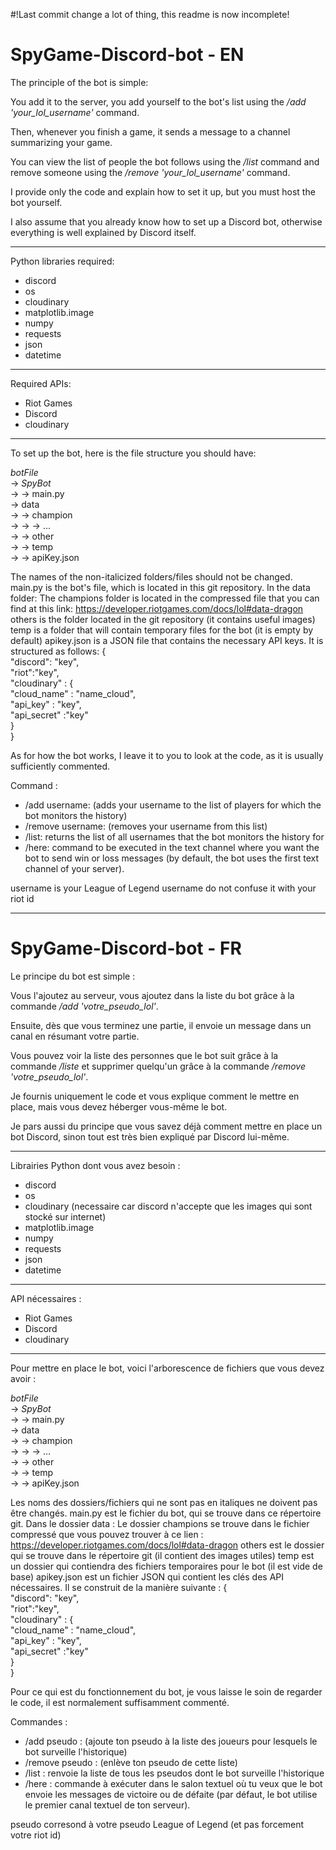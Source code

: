 #!Last commit change a lot of thing, this readme is now incomplete! 

# SpyGame-Discord-bot - EN

The principle of the bot is simple:

You add it to the server, you add yourself to the bot's list using the */add 'your_lol_username'* command.

Then, whenever you finish a game, it sends a message to a channel summarizing your game.

You can view the list of people the bot follows using the */list* command and remove someone using the */remove 'your_lol_username'* command.

I provide only the code and explain how to set it up, but you must host the bot yourself.

I also assume that you already know how to set up a Discord bot, otherwise everything is well explained by Discord itself.

*******

Python libraries required:
* discord
* os
* cloudinary
* matplotlib.image
* numpy
* requests
* json
* datetime

*******

Required APIs:
* Riot Games
* Discord
* cloudinary

*******

To set up the bot, here is the file structure you should have:

*botFile*<br>
-> *SpyBot*<br>
-> -> main.py<br>
-> data<br>
-> -> champion<br>
-> -> -> ...<br>
-> -> other<br>
-> -> temp<br>
-> -> apiKey.json<br>

The names of the non-italicized folders/files should not be changed.
main.py is the bot's file, which is located in this git repository.
In the data folder:
The champions folder is located in the compressed file that you can find at this link:
https://developer.riotgames.com/docs/lol#data-dragon
others is the folder located in the git repository (it contains useful images)
temp is a folder that will contain temporary files for the bot (it is empty by default)
apikey.json is a JSON file that contains the necessary API keys. It is structured as follows:
{ <br>
"discord": "key", <br>
"riot":"key",<br>
"cloudinary" : {<br>
"cloud_name" : "name_cloud",<br>
"api_key" : "key",<br>
"api_secret" :"key"<br>
}<br>
}<br>

As for how the bot works, I leave it to you to look at the code, as it is usually sufficiently commented.

Command :

* /add username: (adds your username to the list of players for which the bot monitors the history)
* /remove username: (removes your username from this list)
* /list: returns the list of all usernames that the bot monitors the history for
* /here: command to be executed in the text channel where you want the bot to send win or loss messages (by default, the bot uses the first text channel of your server).

username is your League of Legend username do not confuse it with your riot id

********************
# SpyGame-Discord-bot - FR

Le principe du bot est simple :

Vous l'ajoutez au serveur, vous ajoutez dans la liste du bot grâce à la commande */add 'votre_pseudo_lol'*. 

Ensuite, dès que vous terminez une partie, il envoie un message dans un canal en résumant votre partie. 

Vous pouvez voir la liste des personnes que le bot suit grâce à la commande */liste* et supprimer quelqu'un grâce à la commande */remove 'votre_pseudo_lol'*.

Je fournis uniquement le code et vous explique comment le mettre en place, mais vous devez héberger vous-même le bot.

Je pars aussi du principe que vous savez déjà comment mettre en place un bot Discord, sinon tout est très bien expliqué par Discord lui-même.

*******

Librairies Python dont vous avez besoin :
* discord
* os
* cloudinary (necessaire car discord n'accepte que les images qui sont stocké sur internet)
* matplotlib.image
* numpy
* requests
* json
* datetime

*******

API nécessaires :
* Riot Games
* Discord
* cloudinary

*******

Pour mettre en place le bot, voici l'arborescence de fichiers que vous devez avoir :

*botFile*<br>
-> *SpyBot*<br>
-> -> main.py<br>
-> data<br>
-> -> champion<br>
-> -> -> ...<br>
-> -> other<br>
-> -> temp<br>
-> -> apiKey.json<br>

Les noms des dossiers/fichiers qui ne sont pas en italiques ne doivent pas être changés.
main.py est le fichier du bot, qui se trouve dans ce répertoire git.
Dans le dossier data :
Le dossier champions se trouve dans le fichier compressé que vous pouvez trouver à ce lien :
https://developer.riotgames.com/docs/lol#data-dragon
others est le dossier qui se trouve dans le répertoire git (il contient des images utiles)
temp est un dossier qui contiendra des fichiers temporaires pour le bot (il est vide de base)
apikey.json est un fichier JSON qui contient les clés des API nécessaires. Il se construit de la manière suivante :
{ <br>
"discord": "key", <br>
"riot":"key",<br>
"cloudinary" : {<br>
"cloud_name" : "name_cloud",<br>
"api_key" : "key",<br>
"api_secret" :"key"<br>
}<br>
}<br>

Pour ce qui est du fonctionnement du bot, je vous laisse le soin de regarder le code, il est normalement suffisamment commenté.

Commandes :

* /add pseudo : (ajoute ton pseudo à la liste des joueurs pour lesquels le bot surveille l'historique)
* /remove pseudo : (enlève ton pseudo de cette liste)
* /list : renvoie la liste de tous les pseudos dont le bot surveille l'historique
* /here : commande à exécuter dans le salon textuel où tu veux que le bot envoie les messages de victoire ou de défaite (par défaut, le bot utilise le premier canal textuel de ton serveur).

pseudo corresond à votre pseudo League of Legend (et pas forcement votre riot id)
